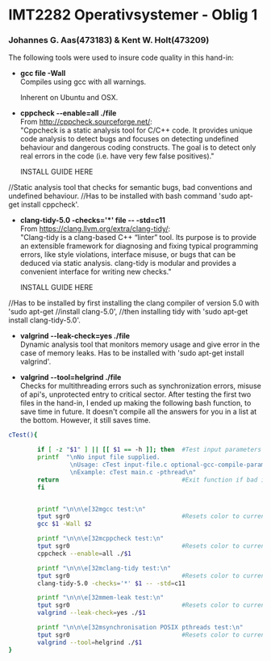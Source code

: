 # IMT2282 Operativsystemer - Oblig 1
### Johannes G. Aas(473183) & Kent W. Holt(473209)


The following tools were used to insure code quality in this hand-in:
* **gcc file -Wall**  
	Compiles using gcc with all warnings.

	Inherent on Ubuntu and OSX.

* **cppcheck --enable=all ./file**  
	From http://cppcheck.sourceforge.net/:  
	"Cppcheck is a static analysis tool for C/C++ code. It provides unique code analysis to detect bugs and focuses on detecting undefined behaviour and dangerous coding constructs. The goal is to detect only real errors in the code (i.e. have very few false positives)."

	INSTALL GUIDE HERE

//Static analysis tool that checks for semantic bugs, bad conventions and undefined behaviour.
//Has to be installed with bash command 'sudo apt-get install cppcheck'.

* **clang-tidy-5.0 -checks='\*' file -- -std=c11**  
	From https://clang.llvm.org/extra/clang-tidy/:  
	"Clang-tidy is a clang-based C++ “linter” tool. Its purpose is to provide an extensible framework for diagnosing and fixing typical programming errors, like style violations, interface misuse, or bugs that can be deduced via static analysis. clang-tidy is modular and provides a convenient interface for writing new checks."

	INSTALL GUIDE HERE

//Has to be installed by first installing the clang compiler of version 5.0 with 'sudo apt-get //install clang-5.0',
//then installing tidy with 'sudo apt-get install clang-tidy-5.0'.

* **valgrind --leak-check=yes ./file**  
Dynamic analysis tool that monitors memory usage and give error in the case of memory leaks.
Has to be installed with 'sudo apt-get install valgrind'.

* **valgrind --tool=helgrind ./file**  
Checks for multithreading errors such as synchronization errors, misuse of api's, unprotected entry to critical sector.
After testing the first two files in the hand-in, I ended up making the following bash function, to save time in future.
It doesn't compile all the answers for you in a list at the bottom. However, it still saves time.

```bash
cTest(){

		if [ -z "$1" ] || [[ $1 == -h ]]; then	#Test input parameters
    	printf 	"\nNo input file supplied.
		 		 \nUsage: cTest input-file.c optional-gcc-compile-parameter
		 		 \nExample: cTest main.c -pthread\n"
		return									#Exit function if bad input.
		fi


		printf "\n\n\e[32mgcc test:\n"
		tput sgr0								#Resets color to current profile default.
		gcc $1 -Wall $2

		printf "\n\n\e[32mcppcheck test:\n"
		tput sgr0								#Resets color to current profile default.
		cppcheck --enable=all ./$1

		printf "\n\n\e[32mclang-tidy test:\n"
		tput sgr0								#Resets color to current profile default.
		clang-tidy-5.0 -checks='*' $1 -- -std=c11

		printf "\n\n\e[32mmem-leak test:\n"
		tput sgr0								#Resets color to current profile default.
		valgrind --leak-check=yes ./$1

		printf "\n\n\e[32msynchronisation POSIX pthreads test:\n"
		tput sgr0								#Resets color to current profile default.
		valgrind --tool=helgrind ./$1
}
```
